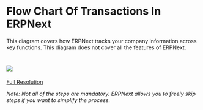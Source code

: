 # Flow Chart Of Transactions In ERPNext

This diagram covers how ERPNext tracks your company information across key
functions. This diagram does not cover all the features of ERPNext.  

  

# ![](assets/erpnext_org/images/erpnext/overview.jpg)

        

  

[Full Resolution](assets/erpnext_org/images/erpnext/overview.jpg)

  

_Note: Not all of the steps are mandatory. ERPNext allows you to freely skip
steps if you want to simplify the process._

